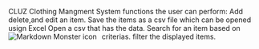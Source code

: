 CLUZ
Clothing Mangment System 
functions the user can perform:
Add delete,and edit an item. 
Save the items as a csv file which can be opened usign Excel
Open a csv that has the data.
Search for an item based on criterias.
filter the displayed items.
<img src="https://github.com/Azizck/PROG24178_CLUZ/Dress.jpg"
     alt="Markdown Monster icon"
     style="float: left; margin-right: 10px;" />
